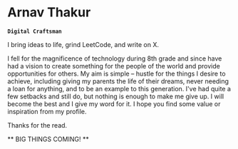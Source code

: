 # Arnav Thakur  

**`Digital Craftsman`**

I bring ideas to life, grind LeetCode, and write on X.

I fell for the magnificence of technology during 8th grade and since have had a vision to create something for the people of the world and provide opportunities for others. My aim is simple – hustle for the things I desire to achieve, including giving my parents the life of their dreams, never needing a loan for anything, and to be an example to this generation. I've had quite a few setbacks and still do, but nothing is enough to make me give up. I will become the best and I give my word for it. I hope you find some value or inspiration from my profile.

Thanks for the read.

** BIG THINGS COMING! **
